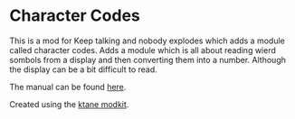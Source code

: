 # Character Codes

This is a mod for Keep talking and nobody explodes which adds a module called character codes. 
Adds a module which is all about reading wierd sombols from a display and then converting them into a number. Although the display can be a bit difficult to read.

The manual can be found [here](https://ktane.timwi.de/HTML/Character%20Codes.html).

Created using the [ktane modkit](https://github.com/keeptalkinggame/ktanemodkit).
